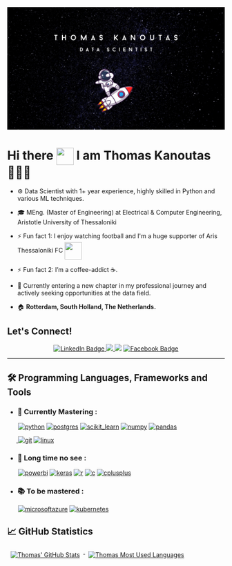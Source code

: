 <div id="header" align="center">
  <img src="https://github.com/tkanoutas/tkanoutas/blob/main/GitHubHeader.png"/>
</div>

<h1>
  Hi there <img align="center" src="https://c.tenor.com/nebZyl8oN7IAAAAi/wave-hello.gif" width="40" height="40"/>
  I am Thomas Kanoutas 👨🏻‍💻
</h1>

* ⚙️ Data Scientist with 1+ year experience, highly skilled in Python and various ML techniques.

* 🎓 MEng. (Master of Engineering) at Electrical & Computer Engineering, Aristotle University of Thessaloniki

* ⚡ Fun fact 1: I enjoy watching football and I'm a huge supporter of Aris Thessaloniki FC <img align="center" src="https://media.giphy.com/media/hpFCIrwAyOK7wkJDHN/giphy.gif" width="40" height="40"/>

* ⚡ Fun fact 2: I’m a coffee-addict ☕.

* 🏢 Currently entering a new chapter in my professional journey and actively seeking opportunities at the data field.

* 🏠 **Rotterdam, South Holland, The Netherlands.**

##  Let's Connect!
<div id="badges" align="center">
  <a href="https://www.linkedin.com/in/thomaskanoutas/">
    <img src="https://img.shields.io/badge/LinkedIn-blue?style=for-the-badge&logo=linkedin&logoColor=white" alt="LinkedIn Badge"/>
  </a>
    <a href="https://github.com/tkanoutas" target="blank"><img src="https://img.shields.io/badge/github-%23121011.svg?style=for-the-badge&logo=github&logoColor=white"/>
  </a>
  <a href="mailto:kanoutas.tom@gmail.com" target="blank"><img src="https://img.shields.io/badge/Gmail-D14836?style=for-the-badge&logo=gmail&logoColor=white"/></a>
  <a href="https://www.facebook.com/ThomasKanoutas">
    <img src="https://img.shields.io/badge/Facebook-1877F2?style=for-the-badge&logo=facebook&logoColor=white" alt="Facebook Badge"/>
  </a>
</div>

---
## 🛠️ Programming Languages, Frameworks and Tools
* ### 🚀 Currently Mastering :
&ensp;&ensp;&ensp; <a href="https://www.python.org" target="_blank"> <img src="https://img.shields.io/badge/Python-FFD43B?style=for-the-badge&logo=python&logoColor=blue" alt="python" width="" height=""/></a>
<a href="https://www.postgresql.org" target="_blank"> <img src="https://img.shields.io/badge/PostgreSQL-316192?style=for-the-badge&logo=postgresql&logoColor=white" alt="postgres" width="" height=""/></a>
<a href="https://scikit-learn.org/stable/tutorial/index.html" target="_blank"> <img src="https://img.shields.io/badge/scikit_learn-F7931E?style=for-the-badge&logo=scikit-learn&logoColor=white" alt="scikit_learn" width="" height=""/></a>
<a href="https://numpy.org" target="_blank"> <img src="https://img.shields.io/badge/Numpy-777BB4?style=for-the-badge&logo=numpy&logoColor=white" alt="numpy" width="" height=""/></a>
<a href="https://pandas.pydata.org/docs/" target="_blank"> <img src="https://img.shields.io/badge/Pandas-2C2D72?style=for-the-badge&logo=pandas&logoColor=white" alt="pandas" width="" height=""/></a>

&ensp;&ensp;&ensp;<a href="https://git-scm.com/" target="_blank"> <img src="https://img.shields.io/badge/GIT-E44C30?style=for-the-badge&logo=git&logoColor=white" alt="git" width="" height=""/></a>
<a href="https://www.linux.org/" target="_blank"> <img src="https://img.shields.io/badge/Linux-FCC624?style=for-the-badge&logo=linux&logoColor=black" alt="linux" width="" height=""/></a>
* ### 🙈 Long time no see :
&ensp;&ensp;&ensp; <a href="https://powerbi.microsoft.com/en-us/" target="_blank"> <img src="https://img.shields.io/badge/PowerBI-F2C811?style=for-the-badge&logo=Power%20BI&logoColor=white" alt="powerbi" width="" height=""/></a>
<a href="https://keras.io" target="_blank"> <img src="https://img.shields.io/badge/Keras-FF0000?style=for-the-badge&logo=keras&logoColor=whit" alt="keras" width="" height=""/></a>
<a href="https://www.r-project.org/" target="_blank"> <img src="https://img.shields.io/badge/R-276DC3?style=for-the-badge&logo=r&logoColor=white" alt="r" width="" height=""/></a>
<a href="https://www.cprogramming.com/" target="_blank"> <img src="https://img.shields.io/badge/C-00599C?style=for-the-badge&logo=c&logoColor=white" alt="c" width="" height=""/></a>
<a href="https://www.w3schools.com/cpp/" target="_blank"> <img src="https://img.shields.io/badge/C%2B%2B-00599C?style=for-the-badge&logo=c%2B%2B&logoColor=white" alt="cplusplus" width="" height=""/></a>
* ### 📚 To be mastered :
&ensp;&ensp;&ensp; <a href="https://azure.microsoft.com/en-us" target="_blank"> <img src="https://img.shields.io/badge/microsoft%20azure-0089D6?style=for-the-badge&logo=microsoft-azure&logoColor=white" alt="microsoftazure" width="" height=""/></a>
<a href="https://kubernetes.io/docs/tutorials/kubernetes-basics/" target="_blank"> <img src="https://img.shields.io/badge/kubernetes-326ce5.svg?&style=for-the-badge&logo=kubernetes&logoColor=white" alt="kubernetes" width="" height=""/></a>

## 📈 GitHub Statistics
<!-- GitHub Stats by github-readme-stats.vercel.app -->
<a href="https://github.com/tkanoutas">
  <img align="top" style="margin:0.5rem" src="https://github-readme-stats-pi-pearl.vercel.app/api?username=tkanoutas&show_icons=true&icon_color=d5d7de&theme=dark&bg_color=00000000&rank_icon=github&custom_title=Statistics" alt="Thomas' GitHub Stats" />
</a>
<a href="https://github.com/tkanoutas">
  <img align="top" style="margin:0.5rem" src="https://github-readme-stats-pi-pearl.vercel.app/api/top-langs/?username=tkanoutas&show_icons=true&icon_color=d5d7de&theme=dark&bg_color=00000000&exclude_repo=Covid19-Data-Analysis" alt="Thomas Most Used Languages" />
</a>